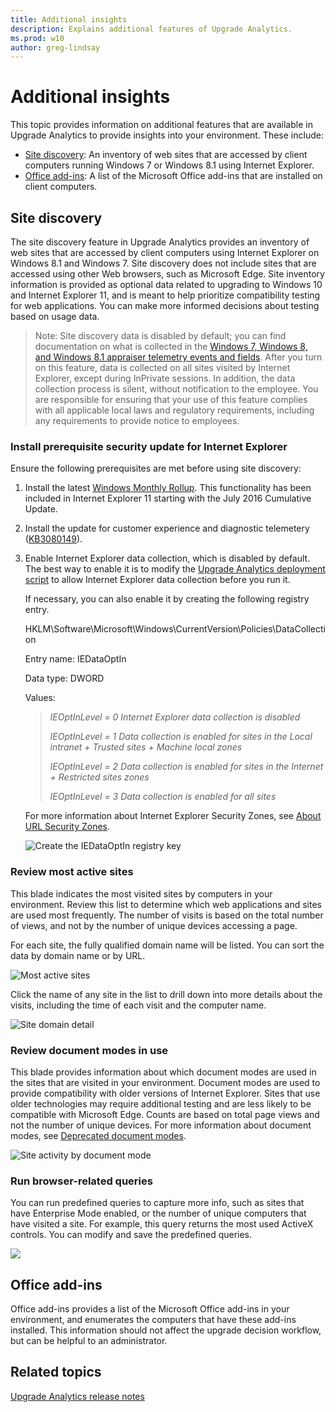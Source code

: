 ```yaml
---
title: Additional insights
description: Explains additional features of Upgrade Analytics.
ms.prod: w10
author: greg-lindsay
---
```


# Additional insights

This topic provides information on additional features that are available in Upgrade Analytics to provide insights into your environment. These include:

- [Site discovery](#site-discovery): An inventory of web sites that are accessed by client computers running Windows 7 or Windows 8.1 using Internet Explorer.
- [Office add-ins](#office-add-ins): A list of the Microsoft Office add-ins that are installed on client computers.

## Site discovery

The site discovery feature in Upgrade Analytics provides an inventory of web sites that are accessed by client computers using Internet Explorer on Windows 8.1 and Windows 7. Site discovery does not include sites that are accessed using other Web browsers, such as Microsoft Edge. Site inventory information is provided as optional data related to upgrading to Windows 10 and Internet Explorer 11, and is meant to help prioritize compatibility testing for web applications. You can make more informed decisions about testing based on usage data.

> Note: Site discovery data is disabled by default; you can find documentation on what is collected in the [Windows 7, Windows 8, and Windows 8.1 appraiser telemetry events and fields](https://go.microsoft.com/fwlink/?LinkID=822965). After you turn on this feature, data is collected on all sites visited by Internet Explorer, except during InPrivate sessions. In addition, the data collection process is silent, without notification to the employee. You are responsible for ensuring that your use of this feature complies with all applicable local laws and regulatory requirements, including any requirements to provide notice to employees.

### Install prerequisite security update for Internet Explorer

Ensure the following prerequisites are met before using site discovery:

1. Install the latest [Windows Monthly Rollup](http://catalog.update.microsoft.com/v7/site/Search.aspx?q=security%20monthly%20quality%20rollup). This functionality has been included in Internet Explorer 11 starting with the July 2016 Cumulative Update. 
2. Install the update for customer experience and diagnostic telemetery ([KB3080149](https://support.microsoft.com/kb/3080149)).
3. Enable Internet Explorer data collection, which is disabled by default. The best way to enable it is to modify the [Upgrade Analytics deployment script](upgrade-analytics-get-started.md#run-the-upgrade-analytics-deployment-script) to allow Internet Explorer data collection before you run it. 

    If necessary, you can also enable it by creating the following registry entry. 

    HKLM\Software\Microsoft\Windows\CurrentVersion\Policies\DataCollection 

    Entry name: IEDataOptIn

    Data type: DWORD

    Values:

    > *IEOptInLevel = 0 Internet Explorer data collection is disabled*
    >
    > *IEOptInLevel = 1 Data collection is enabled for sites in the Local intranet + Trusted sites + Machine local zones*
    >
    > *IEOptInLevel = 2 Data collection is enabled for sites in the Internet + Restricted sites zones*
    >
    > *IEOptInLevel = 3 Data collection is enabled for all sites*

    For more information about Internet Explorer Security Zones, see [About URL Security Zones](https://msdn.microsoft.com/library/ms537183.aspx). 

    ![Create the IEDataOptIn registry key](images/upgrade-analytics-create-iedataoptin.png)

### Review most active sites

This blade indicates the most visited sites by computers in your environment. Review this list to determine which web applications and sites are used most frequently. The number of visits is based on the total number of views, and not by the number of unique devices accessing a page.

For each site, the fully qualified domain name will be listed. You can sort the data by domain name or by URL. 

![Most active sites](Images/upgrade-analytics-most-active-sites.png) 

Click the name of any site in the list to drill down into more details about the visits, including the time of each visit and the computer name. 

![Site domain detail](images/upgrade-analytics-site-domain-detail.png)

### Review document modes in use 

This blade provides information about which document modes are used in the sites that are visited in your environment. Document modes are used to provide compatibility with older versions of Internet Explorer. Sites that use older technologies may require additional testing and are less likely to be compatible with Microsoft Edge. Counts are based on total page views and not the number of unique devices. For more information about document modes, see [Deprecated document modes](https://technet.microsoft.com/itpro/internet-explorer/ie11-deploy-guide/deprecated-document-modes).

![Site activity by document mode](images/upgrade-analytics-site-activity-by-doc-mode.png)

### Run browser-related queries 

You can run predefined queries to capture more info, such as sites that have Enterprise Mode enabled, or the number of unique computers that have visited a site. For example, this query returns the most used ActiveX controls. You can modify and save the predefined queries. 

![](images/upgrade-analytics-query-activex-name.png)

## Office add-ins

Office add-ins provides a list of the Microsoft Office add-ins in your environment, and enumerates the computers that have these add-ins installed.  This information should not affect the upgrade decision workflow, but can be helpful to an administrator.

## Related topics

[Upgrade Analytics release notes](upgrade-analytics-release-notes.md)
